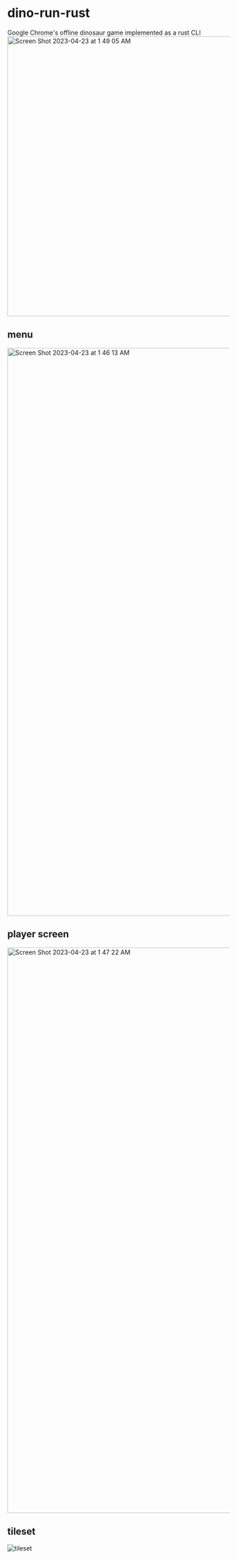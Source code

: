 # dino-run-rust
Google Chrome's offline dinosaur game implemented as a rust CLI
<img width="634" alt="Screen Shot 2023-04-23 at 1 49 05 AM" src="https://user-images.githubusercontent.com/59990709/233822151-62c1a1e8-50af-49bf-bead-bc7c3e7a6df6.png">


## menu
<img width="1286" alt="Screen Shot 2023-04-23 at 1 46 13 AM" src="https://user-images.githubusercontent.com/59990709/233822084-c4f4753d-5f52-4d52-879f-f10a4ba6fd3d.png">


## player screen
<img width="1281" alt="Screen Shot 2023-04-23 at 1 47 22 AM" src="https://user-images.githubusercontent.com/59990709/233822097-61d33816-bf6b-4f42-8358-a6e2fc7a67b2.png">

## tileset
![tileset](https://user-images.githubusercontent.com/59990709/233822121-e0a0aa7f-19b1-447a-8cd7-c2aae89b7975.png)
